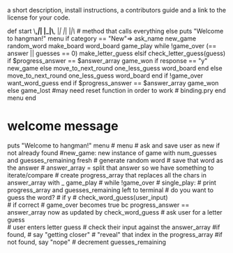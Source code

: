 a short description,
 install instructions, 
 a contributors guide 
 and a link to the license for your code.

def start
        \\__,_|_| |_|\\__, |_| |_| |_|\\_
        # method that calls everything else
        puts "Welcome to hangman!" 
        menu 
            if category == "New"=> ask_name
                new_game
                    random_word
                    make_board
                    word_board
        game_play
            while !game_over (== answer || guesses == 0)
                make_letter_guess
                        elsif check_letter_guess(guess)
                            if $progress_answer == $answer_array
                                game_won
                                        if response == "y"
                                            new_game
                            else 
                                move_to_next_round
                                    one_less_guess
                                    word_board
                            end 
                        else 
                            move_to_next_round
                                one_less_guess
                                word_board
                        end
                        if !game_over
                        want_word_guess
                        end 
            if $progress_answer == $answer_array
                game_won 
            else 
                game_lost #may need reset function in order to work
                # binding.pry
            end 
            menu 
end 



 # welcome message
puts "Welcome to hangman!"
menu # menu
    # ask and save user as new if not already found 
     #new_game: new instance of game with num_guesses and guesses_remaining fresh
         # generate random word  # save that word as the answer
    # answer_array = split that answer so we have something to iterate/compare
    # create progress_array that replaces all the chars in answer_array with _
game_play
    # while !game_over
         # single_play: 
                    # print progress_array and guesses_remaining left to terminal
                    # do you want to guess the word?
                        # if y
                            # check_word_guess(user_input)  
                            # if correct
                                # game_over becomes true bc progress_answer == answer_array now as updated by check_word_guess
                    # ask user for a letter guess  
                    # user enters letter guess
                    # check their input against the answer_array
                        #if found, 
                            # say "getting closer"
                            #  "reveal" that index in the progress_array
                        #if not found, say "nope"
                    # decrement guesses_remaining